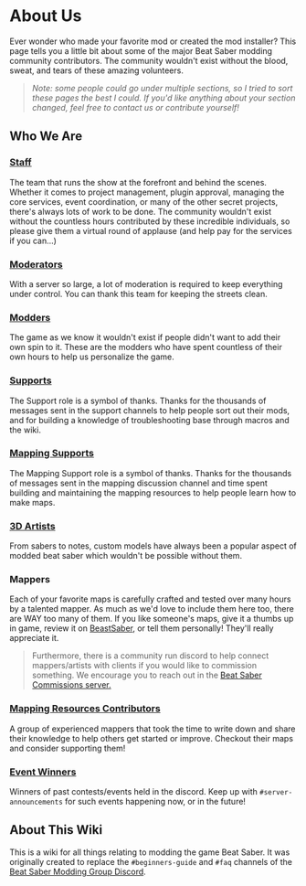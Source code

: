 # About Us
Ever wonder who made your favorite mod or created the mod installer? This page tells you a little bit about some of the
major Beat Saber modding community contributors. The community wouldn't exist without the blood, sweat,
and tears of these amazing volunteers.

> *Note: some people could go under multiple sections, so I tried to sort these pages the best I could.
> If you'd like anything about your section changed, feel free to contact us or contribute yourself!*

## Who We Are

### [Staff](./staff.md)
The team that runs the show at the forefront and behind the scenes. Whether it comes to project management, plugin approval,
managing the core services, event coordination, or many of the other secret projects, there's always lots of work to be done.
The community wouldn't exist without the countless hours contributed by these incredible individuals, so please give them
a virtual round of applause (and help pay for the services if you can...)

### [Moderators](./moderators.md)
With a server so large, a lot of moderation is required to keep everything under control.
You can thank this team for keeping the streets clean.

### [Modders](./modders.md)
The game as we know it wouldn't exist if people didn't want to add their own spin to it. These are the modders who have
spent countless of their own hours to help us personalize the game.

### [Supports](./supports.md)
The Support role is a symbol of thanks. Thanks for the thousands of messages sent in the support channels to help people
sort out their mods, and for building a knowledge of troubleshooting base through macros and the wiki.

### [Mapping Supports](./mapping-supports.md)
The Mapping Support role is a symbol of thanks. Thanks for the thousands of messages sent in the mapping discussion channel
and time spent building and maintaining the mapping resources to help people learn how to make maps.

### [3D Artists](./3d-artists.md)
From sabers to notes, custom models have always been a popular aspect of modded beat saber which wouldn't
be possible without them.

### Mappers
Each of your favorite maps is carefully crafted and tested over many hours by a talented mapper. As much as we'd love to
include them here too, there are WAY too many of them. If you like someone's maps, give it a thumbs up in game, review it
on [BeastSaber](https://bsaber.com), or tell them personally! They'll really appreciate it.

> Furthermore, there is a community run discord to help connect mappers/artists with clients if you would like to
> commission something. We encourage you to reach out in the [Beat Saber Commissions server.](https://discord.gg/4RbcH5G)

### [Mapping Resources Contributors](/mapping/mapping-credits.md)
A group of experienced mappers that took the time to write down and share their knowledge to help others get started or improve.
Checkout their maps and consider supporting them!

### [Event Winners](./event-winner.md)
Winners of past contests/events held in the discord. Keep up with `#server-announcements` for such events happening now,
or in the future!

## About This Wiki
This is a wiki for all things relating to modding the game Beat Saber.
It was originally created to replace the `#beginners-guide` and `#faq` channels of the [Beat Saber Modding Group Discord](https://discord.gg/beatsabermods).
